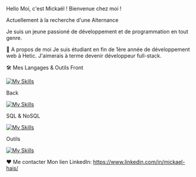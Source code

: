 Hello Moi, c'est Mickaël ! Bienvenue chez moi !


Actuellement à la recherche d'une Alternance

Je suis un jeune passioné de développement et de programmation en tout genre.

🧐 A propos de moi
Je suis étudiant en fin de 1ère année de développement web à Hetic.
J'aimerais à terme devenir développeur full-stack.

🛠️ Mes Langages & Outils
Front

[![My Skills](https://skillicons.dev/icons?i=js,html,css,react)](https://skillicons.dev)

Back

[![My Skills](https://skillicons.dev/icons?i=nodejs,py,php,nextjs,django,express)](https://skillicons.dev)

SQL & NoSQL

[![My Skills](https://skillicons.dev/icons?i=postgres,supabase,firebase,mysql,mongodb)](https://skillicons.dev)

Outils

[![My Skills](https://skillicons.dev/icons?i=docker,figma,vscode,ps)](https://skillicons.dev)


❤️ Me contacter
Mon lien LinkedIn: https://www.linkedin.com/in/mickael-hais/
